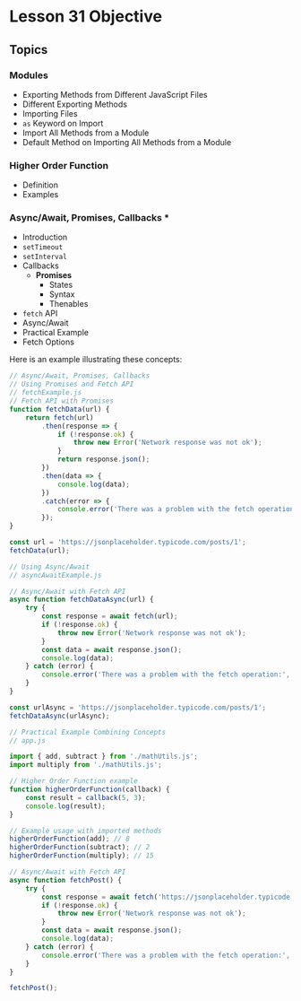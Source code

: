 # Lesson 31 Objective

## Topics

### Modules

- Exporting Methods from Different JavaScript Files
- Different Exporting Methods
- Importing Files
- `as` Keyword on Import
- Import All Methods from a Module
- Default Method on Importing All Methods from a Module

### Higher Order Function

- Definition
- Examples

### Async/Await, Promises, Callbacks *

- Introduction
- `setTimeout`
- `setInterval`
- Callbacks
    - **Promises**
        - States
        - Syntax
        - Thenables
- `fetch` API
- Async/Await
- Practical Example
- Fetch Options

Here is an example illustrating these concepts:

```javascript
// Async/Await, Promises, Callbacks
// Using Promises and Fetch API
// fetchExample.js
// Fetch API with Promises
function fetchData(url) {
    return fetch(url)
        .then(response => {
            if (!response.ok) {
                throw new Error('Network response was not ok');
            }
            return response.json();
        })
        .then(data => {
            console.log(data);
        })
        .catch(error => {
            console.error('There was a problem with the fetch operation:', error);
        });
}

const url = 'https://jsonplaceholder.typicode.com/posts/1';
fetchData(url);

// Using Async/Await
// asyncAwaitExample.js

// Async/Await with Fetch API
async function fetchDataAsync(url) {
    try {
        const response = await fetch(url);
        if (!response.ok) {
            throw new Error('Network response was not ok');
        }
        const data = await response.json();
        console.log(data);
    } catch (error) {
        console.error('There was a problem with the fetch operation:', error);
    }
}

const urlAsync = 'https://jsonplaceholder.typicode.com/posts/1';
fetchDataAsync(urlAsync);

// Practical Example Combining Concepts
// app.js

import { add, subtract } from './mathUtils.js';
import multiply from './mathUtils.js';

// Higher Order Function example
function higherOrderFunction(callback) {
    const result = callback(5, 3);
    console.log(result);
}

// Example usage with imported methods
higherOrderFunction(add); // 8
higherOrderFunction(subtract); // 2
higherOrderFunction(multiply); // 15

// Async/Await with Fetch API
async function fetchPost() {
    try {
        const response = await fetch('https://jsonplaceholder.typicode.com/posts/1');
        if (!response.ok) {
            throw new Error('Network response was not ok');
        }
        const data = await response.json();
        console.log(data);
    } catch (error) {
        console.error('There was a problem with the fetch operation:', error);
    }
}

fetchPost();
```